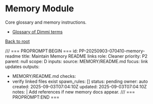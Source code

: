 # Memory Module

Core glossary and memory instructions.

- [Glossary of Dimmi terms](KEY.txt)

[Back to root](../INDEX.md)

/// === PROPROMPT:BEGIN ===
id: PP-20250903-070410-memory-readme
title: Maintain Memory README links
role: Cleaner
priority: P2
parent: null
scope: D
inputs:
  source: MEMORY/README.md
  focus: link updates
outputs:
  - MEMORY/README.md
checks:
  - verify linked files exist
spawn_rules: []
status: pending
owner: auto
created: 2025-09-03T07:04:10Z
updated: 2025-09-03T07:04:10Z
notes: |
  Add references if new memory docs appear.
/// === PROPROMPT:END ===
